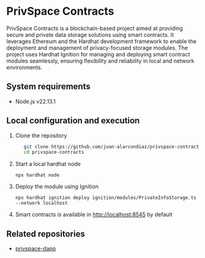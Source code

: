 # PrivSpace Contracts
PrivSpace Contracts is a blockchain-based project aimed at providing secure and private data storage solutions using
smart contracts. It leverages Ethereum and the Hardhat development framework to enable the deployment and management of
privacy-focused storage modules. The project uses Hardhat Ignition for managing and deploying smart contract modules
seamlessly, ensuring flexibility and reliability in local and network environments.

## System requirements
- Node.js v22.13.1

## Local configuration and execution
1. Clone the repository
   ```bash
      git clone https://github.com/juan-alarcondiaz/privspace-contracts.git
      cd privspace-contracts

2. Start a local hardhat node
    ```shell
    npx hardhat node
    ```

3. Deploy the module using Ignition
    ```shell
    npx hardhat ignition deploy ignition/modules/PrivateInfoStorage.ts --network localhost
    ```
4. Smart contracts is available in [http://localhost:8545](http://localhost:8545) by default

## Related repositories
- [privspace-dapp](https://github.com/juan-alarcondiaz/privspace-dapp.git)